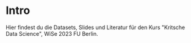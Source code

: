 # Intro 
Hier findest du die Datasets, Slides und Literatur für den Kurs "Kritsche Data Science", WiSe 2023 FU Berlin. 

